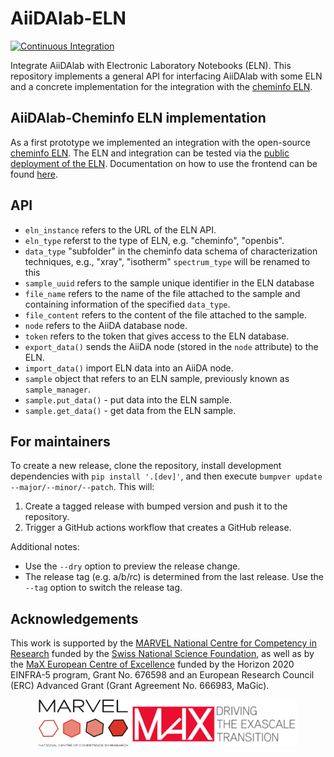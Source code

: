 # AiiDAlab-ELN

[![Continuous Integration](https://github.com/aiidalab/aiidalab-eln/actions/workflows/pre-commit.yml/badge.svg)](https://github.com/aiidalab/aiidalab-eln/actions/workflows/pre-commit.yml)

Integrate AiiDAlab with Electronic Laboratory Notebooks (ELN). This repository implements a general API for interfacing AiiDAlab with some ELN and a concrete implementation for the integration with the [cheminfo ELN](cheminfo.github.io/).

## AiiDAlab-Cheminfo ELN implementation

As a first prototype we implemented an integration with the open-source [cheminfo ELN](cheminfo.github.io/).
The ELN and integration can be tested via the [public deployment of the ELN](c6h6.org). Documentation on how to use the frontend can be found [here](docs.c6h6.org).

## API

- `eln_instance` refers to the URL of the ELN API.
- `eln_type` referst to the type of ELN, e.g. "cheminfo", "openbis".
- `data_type` "subfolder" in the cheminfo data schema of characterization techniques, e.g., "xray", "isotherm" `spectrum_type` will be renamed to this
- `sample_uuid` refers to the sample unique identifier in the ELN database
- `file_name` refers to the name of the file attached to the sample and containing information of the specified `data_type`.
- `file_content` refers to the content of the file attached to the sample.
- `node` refers to the AiiDA database node.
- `token` refers to the token that gives access to the ELN database.
- `export_data()` sends the AiiDA node (stored in the `node` attribute) to the ELN.
- `import_data()` import ELN data into an AiiDA node.
- `sample` object that refers to an ELN sample, previously known as `sample_manager`.
- `sample.put_data()` - put data into the ELN sample.
- `sample.get_data()` - get data from the ELN sample.

## For maintainers

To create a new release, clone the repository, install development dependencies with `pip install '.[dev]'`, and then execute `bumpver update --major/--minor/--patch`.
This will:

  1. Create a tagged release with bumped version and push it to the repository.
  2. Trigger a GitHub actions workflow that creates a GitHub release.

Additional notes:

  - Use the `--dry` option to preview the release change.
  - The release tag (e.g. a/b/rc) is determined from the last release.
    Use the `--tag` option to switch the release tag.

## Acknowledgements

This work is supported by the [MARVEL National Centre for Competency in Research](<http://nccr-marvel.ch>)
funded by the [Swiss National Science Foundation](<http://www.snf.ch/en>), as well as by the [MaX
European Centre of Excellence](<http://www.max-centre.eu/>) funded by the Horizon 2020 EINFRA-5 program,
Grant No. 676598 and an European Research Council (ERC) Advanced Grant (Grant Agreement No. 666983, MaGic).

<div style="text-align:center">
 <img src="miscellaneous/logos/MARVEL.png" alt="MARVEL" height="75px">
 <img src="miscellaneous/logos/MaX.png" alt="MaX" height="75px">
</div>
